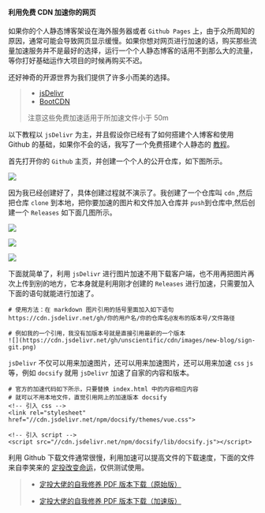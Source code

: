 #### 利用免费 CDN 加速你的网页

如果你的个人静态博客架设在海外服务器或者 `Github Pages` 上，由于众所周知的原因，通常可能会导致网页显示缓慢。如果你想对网页进行加速的话，购买那些流量加速服务并不是最好的选择，运行一个个人静态博客的话用不到那么大的流量，等你打好基础运作大项目的时候再购买不迟。

还好神奇的开源世界为我们提供了许多小而美的选择。

> * [jsDelivr](https://www.jsdelivr.com/)
> * [BootCDN](https://www.bootcdn.cn/)
>
>注意这些免费加速适用于所加速文件小于 50m

以下教程以 `jsDelivr` 为主，并且假设你已经有了如何搭建个人博客和使用 Github 的基础，如果你不会的话，我写了一个免费搭建个人静态的 [教程](https://lilongbin.com/#/new-blog/README)。

首先打开你的 `Github` 主页，并创建一个个人的公开仓库，如下图所示。

![](https://cdn.jsdelivr.net/gh/unscientific/cdn/images/speedup-web/images/new-re.png)

因为我已经创建好了，具体创建过程就不演示了。我创建了一个仓库叫 `cdn` ,然后把仓库 `clone` 到本地，把你要加速的图片和文件加入仓库并 `push`到仓库中,然后创建一个 `Releases` 如下面几图所示。

![](https://cdn.jsdelivr.net/gh/unscientific/cdn/images/speedup-web/images/rel-1.png)

![](https://cdn.jsdelivr.net/gh/unscientific/cdn/images/speedup-web/images/rel-2.png)

![](https://cdn.jsdelivr.net/gh/unscientific/cdn/images/speedup-web/images/rel-3.png)

下面就简单了，利用 `jsDelivr` 进行图片加速不用下载客户端，也不用再把图片再次上传到别的地方，它本身就是利用刚才创建的 `Releases` 进行加速，只需要加入下面的语句就能进行加速了。

```
# 使用方法：在 markdown 图片引用的括号里面加入如下语句
https://cdn.jsdelivr.net/gh/你的用户名/你的仓库名@发布的版本号/文件路径

# 例如我的一个引用，我没有加版本号就是直接引用最新的一个版本
![](https://cdn.jsdelivr.net/gh/unscientific/cdn/images/new-blog/sign-git.png)
```

`jsDelivr` 不仅可以用来加速图片，还可以用来加速图片，还可以用来加速 `css` `js` 等，例如 `docsify` 就用 `jsDelivr` 加速了自家的内容和版本。

```
# 官方的加速代码如下所示，只要替换 index.html 中的内容相应内容
# 就可以不用本地文件，直觉引用网上的加速版本 docsify
<!-- 引入 css -->
<link rel="stylesheet" href="//cdn.jsdelivr.net/npm/docsify/themes/vue.css">

<!-- 引入 script -->
<script src="//cdn.jsdelivr.net/npm/docsify/lib/docsify.js"></script>
```
利用 Github 下载文件通常很慢，利用加速可以提高文件的下载速度，下面的文件来自李笑来的 [定投改变命运](https://ri.firesbox.com/#/)，仅供测试使用。

> * [定投大佬的自我修养 PDF 版本下载（原始版）](https://github.com/unscientific/speedup-web/images/定投-大佬的自我修养.pdf)
> 
> * [定投大佬的自我修养 PDF 版本下载（加速版）](https://cdn.jsdelivr.net/gh/unscientific/cdn/images/speedup-web/images/定投-大佬的自我修养.pdf)